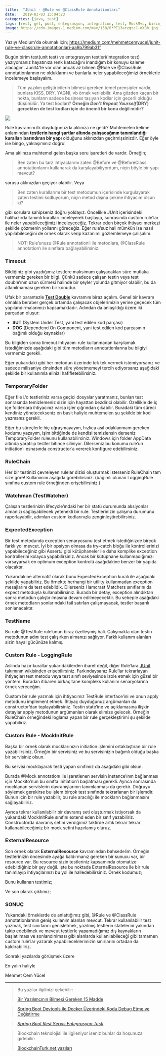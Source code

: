 ```yaml
---
title:  "JUnit - @Rule ve @ClassRule Annotationları"
date:   2019-03-03 15:04:23
categories: [java, test]
tags: [rest, get, post, entegrasyon, integration, test, MockMvc, birim, unit, Service, Microservice, Mikroservis,  Nedir, Türkçe, Örnek, example, Nasıl, Mehmet Cem Yücel, Mehmet, Cem, Yücel, Yucel,]
image: https://cdn-images-1.medium.com/max/150/0*PI13arzqtcC-oXBh.jpg
---
```


Yazıyı Medium'da okumak için; https://medium.com/mehmetcemyucel/junit-rule-ve-classrule-annotationlari-aa9b799ab31f

Bugün birim test(unit test) ve entegrasyon testleri(integration test) yazıyorsanız hayatınıza renk katacağını inandığım bir konuyu kaleme alacağım. Junit4'te var olan ancak az bilinen @Rule ve @ClassRule annotationlarının ne olduklarını ve bunlarla neler yapabileceğimizi örneklerle incelemeye başlayalım.

> Tüm yazılım geliştiricilerin bilmesi gereken temel prensipler vardır, bunlara KISS, DRY, YAGNI, vb örnek verilebilir. Ama gözden kaçan bir nokta, bunların sadece business taşıyan kodlar için geçerli olduğu düşünülür. Ya test kodları? **Örneğin _Don’t Repeat Yourself_(DRY) gerçekten de test kodları için de önemli bir konu değil midir?**

![](https://cdn-images-1.medium.com/max/800/0*PI13arzqtcC-oXBh.jpg)

Rule kavramını ilk duyduğunuzda aklınıza ne geldi? Muhtemelen kelime anlamından **testlerin hangi şartlar altında çalışacağının tanımlandığı kuralları barındıran bir yapı** olduğunu aklınızdan geçirmişsinizdir. Eğer öyle ise bingo, yaklaşımınız doğru!

Ama aklınıza muhtemel gelen başka soru işaretleri de vardır. Örneğin;

> Ben zaten bu tarz ihtiyaçlarımı zaten @Before ve @BeforeClass annotationlarını kullanarak da karşılayabiliyordum, niçin böyle bir yapı mevcut?

sorusu aklınızdan geçiyor olabilir. Veya

> Ben zaten kurallarımı bir test metodumun içerisinde kurgulayarak zaten testimi kodluyorum, niçin metod dışına çekme ihtiyacım olsun ki?

gibi sorulara sahipseniz doğru yoldayız. Öncelikle JUnit içerisindeki halihazırda tanımlı kuralları inceleyerek başlayıp, sonrasında custom rule’lar ile neler yapabileceğimizi inceleyeceğiz. Tekrar eden birçok ihtiyacı merkezi şekilde çözmenin yollarını göreceğiz. Eğer rule’suz hali mümkün ise nasıl yapılabileceğini de örnek olarak verip kazanımı gözlemlemeye çalışalım.

> NOT: Rule’unuzu @Rule annotation’ı ile metodlara, @ClassRule annotation’ı ile sınıflara bağlayabilirsiniz.

### Timeout

Bildiğiniz gibi yazdığımız testlere maksimum çalışacakları süre mutlaka vermemiz gereken bir bilgi. Çünkü sadece çalışan testin veya test double’ının uzun sürmesi halinde bir şeyler yolunda gitmiyor olabilir, bu da atlanılmaması gereken bir konudur.

Ufak bir parantezle  [**Test Double**](https://martinfowler.com/bliki/TestDouble.html) kavramını biraz açalım. Genel bir kavram olmakla beraber gerçek ortamda çalışacak objelerimizin yerine geçecek tüm yapılandırmalarımızı kapsamaktadır. Adından da anlaşıldığı üzere iki parçadan oluşur:

-   **SUT** (System Under Test, yani test edilen kod parçası)
-   **DOC** (Dependend On Component, yani test edilen kod parçasının bağımlı olduğu kaynaklar)

Bu bilgiden sonra timeout ihtiyacını rule kullanmadan karşılamak istediğimizde aşağıdaki gibi tüm metodların annotationlarına bu bilgiyi vermemiz gerekli.

<script src="https://gist.github.com/mehmetcemyucel/942f9bbe8835c5f97a247467434ae0bb.js"></script>

Eğer yukarıdaki gibi her metodun üzerinde tek tek vermek istemiyorsanız ve sadece milisaniye cinsinden süre yönetmemeyi tercih ediyorsanız aşağıdaki şekilde bir kullanımla elinizi hafifletebilirsiniz.

<script src="https://gist.github.com/mehmetcemyucel/6c9f9fa59f9961c6dbb365641e2ace60.js"></script>

### TemporaryFolder

Eğer file i/o testleriniz varsa geçici dosyalar yaratmanız, bunları test sonrasında temizlemeniz sizin için hayattan bezdirici olabilir. Özellikle de iç içe folderlara ihtiyacınız varsa işler çığrından çıkabilir. Buradaki tüm süreci kendiniz yönetecekseniz en basit haliyle muhtemelen şu şekilde bir kod yazmanız gerekli.

<script src="https://gist.github.com/mehmetcemyucel/4696c95e3921de093efacbb471fe21f4.js"></script>

Eğer bu süreçlerle hiç uğraşmayayım, hızlıca asıl odaklanmam gereken kodumu yazayım, işim bittiğinde de kendisi temizlensin derseniz TemporaryFolder ruleunu kullanabilirsiniz. Windows için folder AppData altında yaratılıp testler bitince siliniyor. Dilerseniz bu konumu rule’un initiation’ı esnasında constructor’a vererek konfigure edebilirsiniz.

<script src="https://gist.github.com/mehmetcemyucel/4696c95e3921de093efacbb471fe21f4.js"></script>

### RuleChain

Her bir testinizi çevreleyen rulelar dizisi oluşturmak isterseniz RuleChain tam size göre! Kullanımını aşağıda görebilirsiniz. (bağımlı olunan LoggingRule sınıfına custom rule örneğinden erişebilirsiniz.)

<script src="https://gist.github.com/mehmetcemyucel/a0187cffacaf3a2ec447580ea4f6cb63.js"></script>

### Watchman (TestWatcher)

Çalışan testlerinizin lifecycle’ındaki her bir statü durumunda aksiyonlar almanızı sağlayabilecek yetenekli bir rule. Testlerinizin çalışma durumunu raporlayabilir, adımları custom kodlarınızla zenginleştirebilirsiniz.

<script src="https://gist.github.com/mehmetcemyucel/c4b692786826d019cce0718eddf5e322.js"></script>

### ExpectedException

Bir test metodunda exception senaryosunu test etmek istediğinizde birçok farklı yol mevcut. İyi bir opsiyon olmasa da try-catch bloğu ile kontrollerinizi yapabileceğiniz gibi AssertJ gibi kütüphaneler ile daha komplike exception kontrollerini kolayca yapabilirsiniz. Ancak bir kütüphane kullanmadığımızı varsayarsak en optimum exception kontrolü aşağıdakine benzer bir yapıda olacaktır.

<script src="https://gist.github.com/mehmetcemyucel/425230ee4b13048a97cf09cb1107740c.js"></script>

Yukarıdakine alternatif olarak bunu ExpectedException kuralı ile aşağıdaki şekilde yapabiliriz. Bu örnekte herhangi bir utility kullanmadan exception mesajlarını da test edebildik. Dilerseniz Hamcrast Matchers sınıflarını da expect metoduyla kullanabilirsiniz. Burada bir detay, exception alındıktan sonra metodun çalıştırılmasına devam edilmeyecektir. Bu sebeple aşağıdaki örnek metodların sonlarındaki fail satırları çalışmayacak, testler başarılı sonlanacaktır.

<script src="https://gist.github.com/mehmetcemyucel/cd353046d55a9a41af1aa7ac8823e321.js"></script>

### TestName

Bu rule @TestRule rule’unun biraz özelleşmiş hali. Çalışmakta olan testin metodunun adını test çalışırken almanızı sağlıyor. Farklı kullanım alanları sizin hayal gücünüze kalmış.

<script src="https://gist.github.com/mehmetcemyucel/2b822beab375677d342b0b9410f0c1ff.js"></script>

### Custom Rule - LoggingRule

Aslında hazır kurallar yukarıdakilerden ibaret değil, diğer Rule’lara [JUnit takımının wikisinden](https://github.com/junit-team/junit4/wiki/Rules) erişebilirsiniz. Farkındaysanız Rule’lar tekrarlayan ihtiyaçları test metodu veya test sınıfı seviyesinde izole etmek için güzel bir yöntem. Buradan itibaren birkaç tane kompleks kullanım senaryolarına örnek vereceğim.

Custom bir rule yazmak için ihtiyacımız TestRule interface’ini ve onun apply metodunu implement etmek. İhtiyaç duyduğunuz argümanları da constructor’dan toplayabilirsiniz. Testin state’ine ve açıklamasına ilişkin detaylar apply metodunun argümanları olarak elimize gelecek. Örneğin RuleChain örneğindeki loglama yapan bir rule gerçekleştirimi şu şekilde yapabiliriz.

<script src="https://gist.github.com/mehmetcemyucel/4932ee2ee8e715ac4a7441d4f9df23bb.js"></script>

### Custom Rule - MockInitRule

Başka bir örnek olarak mocklarınızın initiation işlemini ortaklaştıran bir rule yazabilirsiniz. Örneğin bir servisiniz ve bu servisinizin bağımlı olduğu başka bir servisiniz olsun.

<script src="https://gist.github.com/mehmetcemyucel/400889a3cda42f94cf0e0878ea9978df.js"></script>

Bu servisi mocklayarak testi yapan sınıfımız da aşağıdaki gibi olsun.

<script src="https://gist.github.com/mehmetcemyucel/3a43c7622b9c1def2da6a46a1e2fadbf.js"></script>

Burada @Mock annotationı ile işaretlenen servisin instance’ının bağlanması için Mockito’nun bu sınıfta initiation’ı başlatması gerekli. Ayrıca sonrasında mocklanan servislerin davranışlarının tanımlanması da gerekir. Doğruyu söylemek gerekirse bu işlem birçok test sınıfında tekrarlanan bir işlemdir. Bunun için bir rule yazabilir, bu rule aracılığı ile mockların bağlanmasını sağlayabiliriz.

<script src="https://gist.github.com/mehmetcemyucel/175f4f3eb47f10e1d7402f843deccc15.js"></script>

Ayrıca tekrar kullanılabilir bir davranış seti oluşturmak istiyorsak da yukarıdaki MockInitRule sınıfını extend eden bir sınıf yazabiliriz. Constructorda davranış setini verdiğimiz taktirde artık tekrar tekrar kullanabileceğimiz bir mock setini hazırlamış oluruz.

<script src="https://gist.github.com/mehmetcemyucel/6eca28313c990ace0f165b4aab404c33.js"></script>

### ExternalResource

Son örnek olarak **ExternalResource** kavramından bahsedelim. Örneğin testlerinizin öncesinde ayağa kaldırmanız gereken bir sunucu var, bir resource var. Bu resource sizin testleriniz kapsamında otomatize edebildiğiniz bir şey değil. İşte bu noktada ExternalResource ile bir rule tanımlayıp ihtiyaçlarınızı bu yol ile halledebilirsiniz. Örnek kodumuz;

<script src="https://gist.github.com/mehmetcemyucel/cfcc68da0871ced27de9ac8c6aabf608.js"></script>

Bunu kullanan testimiz;

<script src="https://gist.github.com/mehmetcemyucel/fac4cc94b1255cc49c8c703a05c76653.js"></script>

Ve son olarak çıktımız;

<script src="https://gist.github.com/mehmetcemyucel/7c7293d69147ea1161b16cff95edb06e.js"></script>

### SONUÇ

Yukarıdaki örneklerde de anlattığımız gibi, @Rule ve @ClassRule annotationlarının geniş kullanım alanları mevcut. Tekrar kullanılabilir test yazmak, test sınırlarını genişletmek, yazılmış testlerin statelerini yakından takip edebilmek ve mevcut testlerle yapamadığımız dış kaynakların başlatılması ve sonlandırılması gibi alanlarda kullanılabileceği gibi tamamen custom rule’lar yazarak yapabileceklerimizin sınırlarını ortadan da kaldırabiliriz.

Sonraki yazılarda görüşmek üzere

En yalın haliyle

Mehmet Cem Yücel

----------

> Bu yazılar ilgilinizi çekebilir:  
>   
> [Bir Yazılımcının Bilmesi Gereken 15 Madde](https://www.mehmetcemyucel.com/2019/bir-yazilimcinin-bilmesi-gereken-15-madde/)

> [Spring Boot Devtools ile Docker Üzerindeki Kodu Debug Etme ve Değiştirme](https://www.mehmetcemyucel.com/2019/spring-boot-devtools-ile-docker-uzerindeki-kodu-debug-etme-ve-degistirme/)

> [_Spring Boot Rest Servis Entegrasyon Testi_](https://medium.com/mehmetcemyucel/spring-boot-rest-birim-entegrasyon-testi-43a7f9354a33)

> Blockchain teknolojisi ile ilgileniyor iseniz bunlar da hoşunuza gidebilir:  
>   
> [BlockchainTurk.net yazıları](https://www.mehmetcemyucel.com/categories/#blockchain)

